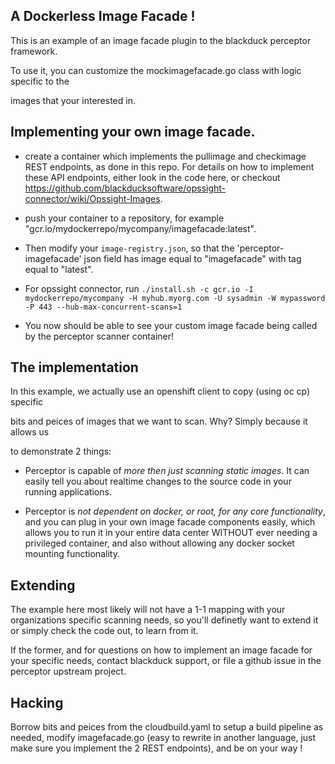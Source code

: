 ## A Dockerless Image Facade !

This is an example of an image facade plugin to the blackduck perceptor framework.

To use it, you can customize the mockimagefacade.go class with logic specific to the

images that your interested in.

## Implementing your own image facade.

- create a container which implements the pullimage and checkimage REST endpoints, as done in this repo.  For details on how to implement these API endpoints, either look in the code here, or checkout https://github.com/blackducksoftware/opssight-connector/wiki/Opssight-Images. 

- push your container to a repository, for example "gcr.io/mydockerrepo/mycompany/imagefacade:latest".

- Then modify your `image-registry.json`, so that the 'perceptor-imagefacade' json field has image equal to "imagefacade" with tag equal to "latest".

- For opssight connector, run `./install.sh -c gcr.io -I mydockerrepo/mycompany -H myhub.myorg.com -U sysadmin -W mypassword -P 443 --hub-max-concurrent-scans=1`

- You now should be able to see your custom image facade being called by the perceptor scanner container!

## The implementation

In this example, we actually use an openshift client to copy (using oc cp) specific

bits and peices of images that we want to scan.  Why?  Simply because it allows us

to demonstrate 2 things:

- Perceptor is capable of *more then just scanning static images*.  It can easily tell you about
realtime changes to the source code in your running applications.

- Perceptor is *not dependent on docker, or root, for any core functionality*, and you can plug in your
own image facade components easily, which allows you to run it in your entire data center WITHOUT
ever needing a privileged container, and also without allowing any docker socket mounting functionality.

## Extending

The example here most likely will not have a 1-1 mapping with your organizations specific scanning
needs, so you'll definetly want to extend it or simply check the code out, to learn from it.

If the former, and for questions on how to implement an image facade for your specific needs, contact blackduck support, or file a github
issue in the perceptor upstream project.

## Hacking

Borrow bits and peices from the cloudbuild.yaml to setup a build pipeline as needed, modify imagefacade.go (easy to rewrite in another language, just make sure you implement the 2 REST endpoints), and be on your way !

